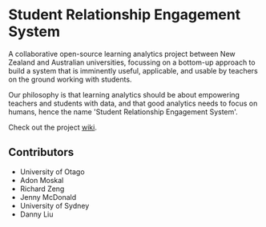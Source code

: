 # Student Relationship Engagement System

A collaborative open-source learning analytics project between New Zealand and Australian universities, focussing on a bottom-up approach to build a system that is imminently useful, applicable, and usable by teachers on the ground working with students.

Our philosophy is that learning analytics should be about empowering teachers and students with data, and that good analytics needs to focus on humans, hence the name 'Student Relationship Engagement System'.

Check out the project [wiki](https://github.com/atomsheep/sres/wiki).

## Contributors

* University of Otago
 * Adon Moskal
 * Richard Zeng
 * Jenny McDonald
* University of Sydney
 * Danny Liu
